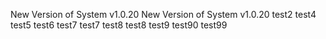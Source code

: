 New Version of System v1.0.20
New Version of System v1.0.20
test2
test4
test5 
test6 
test7 
test7 
test8 
test8 
test9 
test90 
test99 
